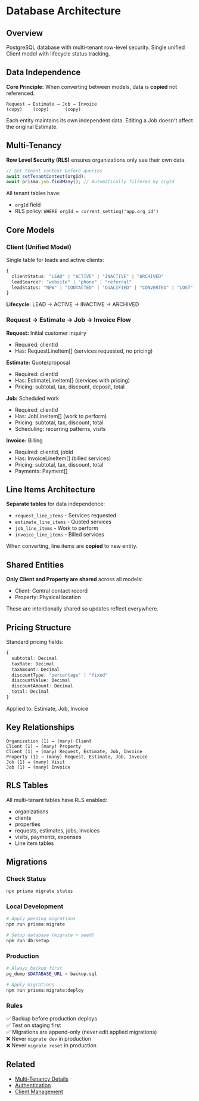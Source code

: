 # Database Architecture

## Overview

PostgreSQL database with multi-tenant row-level security. Single unified Client model with lifecycle status tracking.

## Data Independence

**Core Principle:** When converting between models, data is **copied** not referenced.

```
Request → Estimate → Job → Invoice
(copy)    (copy)      (copy)
```

Each entity maintains its own independent data. Editing a Job doesn't affect the original Estimate.

## Multi-Tenancy

**Row Level Security (RLS)** ensures organizations only see their own data.

```typescript
// Set tenant context before queries
await setTenantContext(orgId);
await prisma.job.findMany(); // Automatically filtered by orgId
```

All tenant tables have:
- `orgId` field
- RLS policy: `WHERE orgId = current_setting('app.org_id')`

## Core Models

### Client (Unified Model)
Single table for leads and active clients:
```typescript
{
  clientStatus: "LEAD" | "ACTIVE" | "INACTIVE" | "ARCHIVED"
  leadSource?: "website" | "phone" | "referral"
  leadStatus: "NEW" | "CONTACTED" | "QUALIFIED" | "CONVERTED" | "LOST"
}
```

**Lifecycle:** LEAD → ACTIVE → INACTIVE → ARCHIVED

### Request → Estimate → Job → Invoice Flow

**Request:** Initial customer inquiry
- Required: clientId
- Has: RequestLineItem[] (services requested, no pricing)

**Estimate:** Quote/proposal
- Required: clientId
- Has: EstimateLineItem[] (services with pricing)
- Pricing: subtotal, tax, discount, deposit, total

**Job:** Scheduled work
- Required: clientId  
- Has: JobLineItem[] (work to perform)
- Pricing: subtotal, tax, discount, total
- Scheduling: recurring patterns, visits

**Invoice:** Billing
- Required: clientId, jobId
- Has: InvoiceLineItem[] (billed services)
- Pricing: subtotal, tax, discount, total
- Payments: Payment[]

## Line Items Architecture

**Separate tables** for data independence:
- `request_line_items` - Services requested
- `estimate_line_items` - Quoted services  
- `job_line_items` - Work to perform
- `invoice_line_items` - Billed services

When converting, line items are **copied** to new entity.

## Shared Entities

**Only Client and Property are shared** across all models:
- Client: Central contact record
- Property: Physical location

These are intentionally shared so updates reflect everywhere.

## Pricing Structure

Standard pricing fields:
```typescript
{
  subtotal: Decimal
  taxRate: Decimal
  taxAmount: Decimal
  discountType: "percentage" | "fixed"
  discountValue: Decimal
  discountAmount: Decimal
  total: Decimal
}
```

Applied to: Estimate, Job, Invoice

## Key Relationships

```
Organization (1) → (many) Client
Client (1) → (many) Property
Client (1) → (many) Request, Estimate, Job, Invoice
Property (1) → (many) Request, Estimate, Job, Invoice
Job (1) → (many) Visit
Job (1) → (many) Invoice
```

## RLS Tables

All multi-tenant tables have RLS enabled:
- organizations
- clients
- properties
- requests, estimates, jobs, invoices
- visits, payments, expenses
- Line item tables

## Migrations

### Check Status
```bash
npx prisma migrate status
```

### Local Development
```bash
# Apply pending migrations
npm run prisma:migrate

# Setup database (migrate + seed)
npm run db:setup
```

### Production
```bash
# Always backup first
pg_dump $DATABASE_URL > backup.sql

# Apply migrations
npm run prisma:migrate:deploy
```

### Rules

✅ Backup before production deploys  
✅ Test on staging first  
✅ Migrations are append-only (never edit applied migrations)  
❌ Never `migrate dev` in production  
❌ Never `migrate reset` in production  

## Related

- [Multi-Tenancy Details](/docs/architecture/MULTI_TENANCY.md)
- [Authentication](/docs/architecture/AUTHENTICATION.md)
- [Client Management](/docs/features/CLIENT_MANAGEMENT.md)


